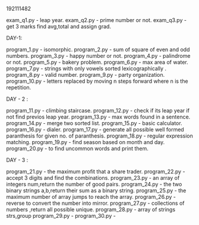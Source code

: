 192111482

exam_q1.py - leap year.
exam_q2.py - prime number or not.
exam_q3.py - get 3 marks find avg,total and assign grad.

DAY-1:

program_1.py - isomorphic.
program_2.py - sum of square of even and odd numbers.
program_3.py - happy number or not.
program_4.py - palindrome or not.
program_5.py - bakery problem.
program_6.py - max area of water.
program_7.py - strings with only vowels sorted lexicographically .
program_8.py - valid number.
program_9.py - party organization.
program_10.py - letters replaced by moving n steps forward where n is the repetition.

DAY - 2 :

program_11.py - climbing staircase.
program_12.py - check if its leap year if not find previos leap year.
program_13.py - max words found in a sentence.
program_14.py - merge two sorted list.
program_15.py - basic calculator.
program_16.py - dialer.
program_17.py - generate all possible well formed paranthesis for given no. of paranthesis.
program_18.py - regular expression matching.
program_19.py - find season based on month and day.
program_20.py - to find uncommon words and print them.

DAY - 3 :

program_21.py - the maximum profit that a share trader.
program_22.py - accept 3 digits and find the combinations.
program_23.py - an array of integers num,return the number of good pairs.
program_24.py - the two binary strings a,b,return their sum as a binary string.
program_25.py - the maximum number of array jumps to reach the array.
program_26.py - reverse to convert the number into mirror.
program_27.py - collections of numbers ,return all possible unique.
program_28.py - array of strings strs,group
program_29.py -
program_30.py - 
